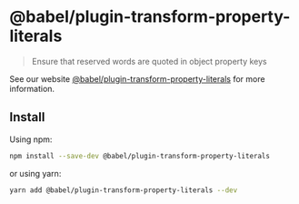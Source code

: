 # @babel/plugin-transform-property-literals

> Ensure that reserved words are quoted in object property keys

See our
website [@babel/plugin-transform-property-literals](https://babeljs.io/docs/en/babel-plugin-transform-property-literals)
for more information.

## Install

Using npm:

```sh
npm install --save-dev @babel/plugin-transform-property-literals
```

or using yarn:

```sh
yarn add @babel/plugin-transform-property-literals --dev
```
